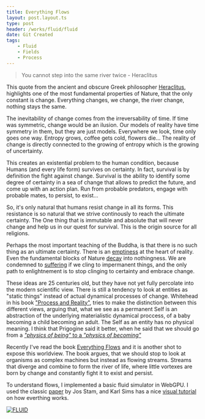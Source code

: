 ```yaml
---
title: Everything Flows
layout: post.layout.ts
type: post
header: /works/fluid/fluid
date: Git Created
tags:
    - Fluid
    - Fields
    - Process
---
```


> You cannot step into the same river twice - Heraclitus

This quote from the ancient and obscure Greek philosopher [Heraclitus](https://en.wikipedia.org/wiki/Heraclitus), highlights one of the most fundamental properties of Nature, that the only constant is change. Everything changes, we change, the river change, nothing stays the same. 

The inevitability of change comes from the irreversability of time. If time was symmetric, change would be an ilusion. Our models of reality have time symmetry in them, but they are just models. Everywhere we look, time only goes one way. Entropy grows, coffee gets cold, flowers die... The reality of change is directly connected to the growing of entropy which is the growing of uncertainty.

This creates an existential problem to the human condition, because Humans (and every life form) survives on certainty. In fact, survival is by definition the fight against change. Survival is the ability to identify some degree of certainty in a sea of change that allows to predict the future, and come up with an action plan. Run from probable predators, engage with probable mates, to persist, to exist...

So, it's only natural that humans resist change in all its forms. This resistance is so natural that we strive continously to reach the ultimate certainty. The One thing that is immutable and absolute that will never change and help us in our quest for survival. This is the origin source for all religions.

Perhaps the most important teaching of the Buddha, is that there is no such thing as an ultimate certainty. There is an [emptiness](https://en.wikipedia.org/wiki/Anatt%C4%81) at the heart of reality. Even the fundamental blocks of Nature [decay](https://en.wikipedia.org/wiki/Proton_decay) into nothingness. We are condemned to [suffering](https://en.wikipedia.org/wiki/Three_marks_of_existence) if we cling to impermanent things, and the only path to enlightnement is to stop clinging to certainty and embrace change.

These ideas are 25 centuries old, but they have not yet fully percolate into the modern scientific view. There is still a tendency to look at entities as "static things" instead of actual dynamical processes of change. Whitehead in his book ["Process and Reality"](https://en.wikipedia.org/wiki/Process_and_Reality), tries to make the distinction between this different views, arguing that, what we see as a permanent Self is an abstraction of the underlying materialistic dynamical proccess, of a baby becoming a child becoming an adult. The Self as an entity has no physical meaning. I think that Prigogine said it better, when he said that we should go from a [*"physics of being"* to a *"physics of becoming"*](https://en.wikipedia.org/wiki/Process_philosophy)

Recently I've read the book [Everything Flows](https://www.amazon.com/Everything-Flows-Towards-Processual-Philosophy/dp/0198779631) and it is another shot to expose this worldview. The book argues, that we should stop to look at organisms as complex machines but instead as flowing streams. Streams that diverge and combine to form the river of life, where little vortexes are born by change and constantly fight it to exist and persist.

To understand flows, I implemented a basic fluid simulator in WebGPU. I used the classic [paper](http://graphics.cs.cmu.edu/nsp/course/15-464/Fall09/papers/StamFluidforGames.pdf) by Jos Stam, and Karl Sims has a nice [visual tutorial](https://www.karlsims.com/fluid-flow.html) on how everthing works.

[![FLUID](/assets/img/fluid-big.webp)](/sketches/fluid/)